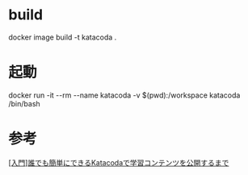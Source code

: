 # build
docker image build -t katacoda .

# 起動
docker run -it --rm --name katacoda  -v $(pwd):/workspace katacoda /bin/bash

# 参考
[[入門]誰でも簡単にできるKatacodaで学習コンテンツを公開するまで](https://qiita.com/comefigo/items/53574476a2c9bec77a4c)